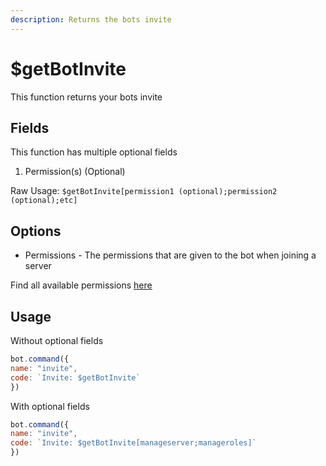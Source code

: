 ```yaml
---
description: Returns the bots invite
---
```


# $getBotInvite

This function returns your bots invite

## Fields

This function has multiple optional fields

1. Permission\(s\) \(Optional\)

Raw Usage: `$getBotInvite[permission1 (optional);permission2 (optional);etc]`

## Options

* Permissions - The permissions that are given to the bot when joining a server

Find all available permissions [here](../guide/begin/permissions.md)

## Usage

Without optional fields

```javascript
bot.command({
name: "invite",
code: `Invite: $getBotInvite`
})
```

With optional fields

```javascript
bot.command({
name: "invite",
code: `Invite: $getBotInvite[manageserver;manageroles]`
})
```

